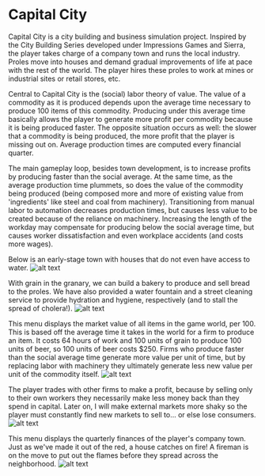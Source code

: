 # Capital City

Capital City is a city building and business simulation project. Inspired by the City Building Series developed under Impressions Games and Sierra, the player takes charge of a company town and runs the local industry. Proles move into houses and demand gradual improvements of life at pace with the rest of the world. The player hires these proles to work at mines or industrial sites or retail stores, etc.

Central to Capital City is the (social) labor theory of value. The value of a commodity as it is produced depends upon the average time necessary to produce 100 items of this commodity. Producing under this average time basically allows the player to generate more profit per commodity because it is being produced faster. The opposite situation occurs as well: the slower that a commodity is being produced, the more profit that the player is missing out on. Average production times are computed every financial quarter.

The main gameplay loop, besides town development, is to increase profits by producing faster than the social average. At the same time, as the average production time plummets, so does the value of the commodity being produced (being composed more and more of existing value from 'ingredients' like steel and coal from machinery). Transitioning from manual labor to automation decreases production times, but causes less value to be created because of the reliance on machinery. Increasing the length of the workday may compensate for producing below the social average time, but causes worker dissatisfaction and even workplace accidents (and costs more wages). 

Below is an early-stage town with houses that do not even have access to water.
![alt text](https://i.imgur.com/7L6gHZc.png "A flourishing town")

With grain in the granary, we can build a bakery to produce and sell bread to the proles. We have also provided a water fountain and a street cleaning service to provide hydration and hygiene, respectively (and to stall the spread of cholera!).
![alt text](https://i.imgur.com/xs1zjBM.png "Houses that have evolved due to access to a bakery")

This menu displays the market value of all items in the game world, per 100. This is based off the average time it takes in the world for a firm to produce an item. It costs 64 hours of work and 100 units of grain to produce 100 units of beer, so 100 units of beer costs $250. Firms who produce faster than the social average time generate more value per unit of time, but by replacing labor with machinery they ultimately generate less new value per unit of the commodity itself.
![alt text](https://i.imgur.com/ZEaYBWK.png "The menu that displays the market value of items, based on the average time to produce them")

The player trades with other firms to make a profit, because by selling only to their own workers they necessarily make less money back than they spend in capital. Later on, I will make external markets more shaky so the player must constantly find new markets to sell to... or else lose consumers.
![alt text](https://i.imgur.com/PcZC0Zm.png "Trade menu with another company town")

This menu displays the quarterly finances of the player's company town. Just as we've made it out of the red, a house catches on fire! A fireman is on the move to put out the flames before they spread across the neighborhood.
![alt text](https://i.imgur.com/RmizzhH.png "Just as our finances are in order, a house catches on fire...")
